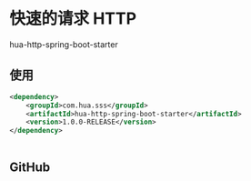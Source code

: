 # 快速的请求 HTTP

hua-http-spring-boot-starter

## 使用

```xml
<dependency>
    <groupId>com.hua.sss</groupId>
    <artifactId>hua-http-spring-boot-starter</artifactId>
    <version>1.0.0-RELEASE</version>
</dependency>
```

```java

```

## GitHub

